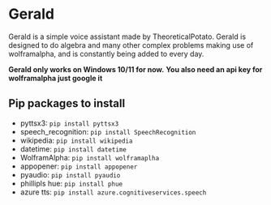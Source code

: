 # Gerald
Gerald is a simple voice assistant made by TheoreticalPotato. Gerald is designed to do algebra and many other complex problems making use of wolframalpha, and is constantly being added to every day.

**Gerald only works on Windows 10/11 for now.**
**You also need an api key for wolframalpha just google it**

## Pip packages to install
* pyttsx3: `pip install pyttsx3`
* speech_recognition: `pip install SpeechRecognition`
* wikipedia: `pip install wikipedia`
* datetime: `pip install datetime`
* WolframAlpha: `pip install wolframaplha`
* appopener: `pip install appopener`
* pyaudio: `pip install pyaudio`
* phillipls hue: `pip install phue`
* azure tts: `pip install azure.cognitiveservices.speech`
